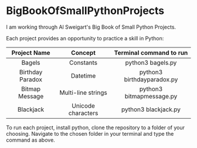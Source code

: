 # BigBookOfSmallPythonProjects

I am working through Al Sweigart's Big Book of Small Python Projects.

Each project provides an opportunity to practice a skill in Python:


| Project Name     | Concept            | Terminal command to run    |
| :--------------: |:------------------:| :-------------------------:|
| Bagels           | Constants          | python3 bagels.py          |
| Birthday Paradox | Datetime           | python3 birthdayparadox.py |
| Bitmap Message   | Multi-line strings | python3 bitmapmessage.py   |
| Blackjack        | Unicode characters | python3 blackjack.py


To run each project, install python, clone the repository to a folder of your choosing. Navigate to the chosen folder in your terminal and type the command as above.
